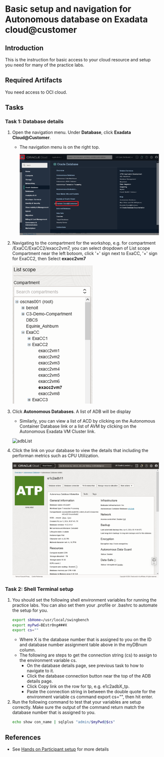 # Basic setup and navigation for Autonomous database on Exadata cloud@customer

## Introduction

This is the instruction for basic access to your cloud resource and setup you need for many of the practice labs.

## Required Artifacts

You need access to OCI cloud.


## **Tasks**

### **Task 1**: Database details

1.  Open the navigation menu. Under **Database**, click **Exadata Cloud@Customer**.
    - The navigation menu is on the right top.

      ![eccMenu.png](images/eccMenu.png)

1. Navigating to the compartment for the workshop, e.g. for compartment /ExaCC/ExaCC2/exacc2vm7, you can select dropdown of List scope Compartment near the left botoom, click '+' sign next to ExaCC, '+' sign for ExaCC2, then Select **exacc2vm7** 

    ![compNav](images/compNav.png)

2. Click **Autonomous Databases**.  A list of ADB will be display
    - Similarly, you can view a list of ACD by clicking on the Autonomous Container Database link or a list of AVM by clicking on the Autonomous Exadata VM Cluster link.

    ![adbList](../../adb-d/labs/images/adbList.png)

3. Click the link on your database to view the details that including the performan metrics such as CPU Utilization.

    ![eccMenu.png](images/adbDetails.png)


### **Task 2**: Shell Terminal setup

1. You should set the following shell environment variables for running the practice labs. You can also set them your .profile or .bashrc to automate the setup for you.
   ```bash
   export sbHome=/usr/local/swingbench
   export myPwd=BEstr0ng###X
   export cs=""
   ```
   - Where X is the database number that is assigned to you on the ID and database number assignment table above in the myDBnum column.
   - The following are steps to get the connection string (cs) to assign to the environment variable cs.
       - On the database details page, see previous task to how to navigate to it.
       - Click the database connection button near the top of the ADB details page.
       - Click Copy link on the row for tp, e.g. e1c2adbX_tp.
       - Paste the connection string in between the double quote for the environment variable cs command export cs="", then hit enter.
2. Run the following command to test that your variables are setup correctly. Make sure the output of the command return match the database number that is assigned to you.
   ```bash
   echo show con_name | sqlplus "admin/$myPwd@$cs"
   ```
## References ##

- See [Hands on Participant setup](../ecc/labs/commPreReq.html) for more details
